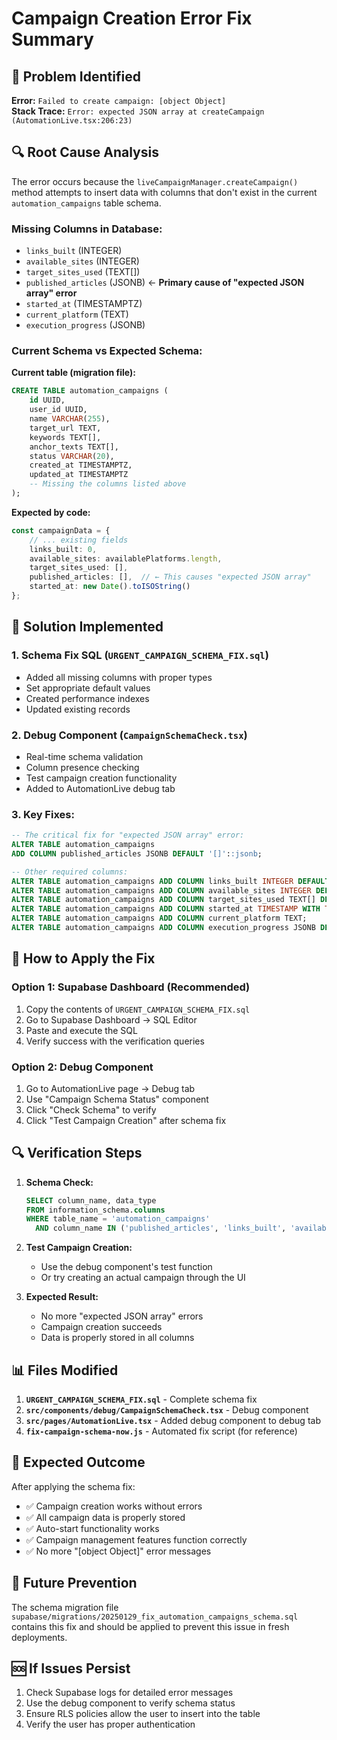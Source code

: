 # Campaign Creation Error Fix Summary

## 🎯 Problem Identified

**Error:** `Failed to create campaign: [object Object]`  
**Stack Trace:** `Error: expected JSON array at createCampaign (AutomationLive.tsx:206:23)`

## 🔍 Root Cause Analysis

The error occurs because the `liveCampaignManager.createCampaign()` method attempts to insert data with columns that don't exist in the current `automation_campaigns` table schema.

### Missing Columns in Database:
- `links_built` (INTEGER)
- `available_sites` (INTEGER) 
- `target_sites_used` (TEXT[])
- `published_articles` (JSONB) ← **Primary cause of "expected JSON array" error**
- `started_at` (TIMESTAMPTZ)
- `current_platform` (TEXT)
- `execution_progress` (JSONB)

### Current Schema vs Expected Schema:

**Current table (migration file):**
```sql
CREATE TABLE automation_campaigns (
    id UUID,
    user_id UUID,
    name VARCHAR(255),
    target_url TEXT,
    keywords TEXT[],
    anchor_texts TEXT[],
    status VARCHAR(20),
    created_at TIMESTAMPTZ,
    updated_at TIMESTAMPTZ
    -- Missing the columns listed above
);
```

**Expected by code:**
```typescript
const campaignData = {
    // ... existing fields
    links_built: 0,
    available_sites: availablePlatforms.length,
    target_sites_used: [],
    published_articles: [],  // ← This causes "expected JSON array" 
    started_at: new Date().toISOString()
};
```

## 🔧 Solution Implemented

### 1. **Schema Fix SQL** (`URGENT_CAMPAIGN_SCHEMA_FIX.sql`)
- Added all missing columns with proper types
- Set appropriate default values
- Created performance indexes
- Updated existing records

### 2. **Debug Component** (`CampaignSchemaCheck.tsx`)
- Real-time schema validation
- Column presence checking
- Test campaign creation functionality
- Added to AutomationLive debug tab

### 3. **Key Fixes:**
```sql
-- The critical fix for "expected JSON array" error:
ALTER TABLE automation_campaigns 
ADD COLUMN published_articles JSONB DEFAULT '[]'::jsonb;

-- Other required columns:
ALTER TABLE automation_campaigns ADD COLUMN links_built INTEGER DEFAULT 0;
ALTER TABLE automation_campaigns ADD COLUMN available_sites INTEGER DEFAULT 0;
ALTER TABLE automation_campaigns ADD COLUMN target_sites_used TEXT[] DEFAULT '{}';
ALTER TABLE automation_campaigns ADD COLUMN started_at TIMESTAMP WITH TIME ZONE;
ALTER TABLE automation_campaigns ADD COLUMN current_platform TEXT;
ALTER TABLE automation_campaigns ADD COLUMN execution_progress JSONB DEFAULT '{}'::jsonb;
```

## 🚀 How to Apply the Fix

### Option 1: Supabase Dashboard (Recommended)
1. Copy the contents of `URGENT_CAMPAIGN_SCHEMA_FIX.sql`
2. Go to Supabase Dashboard → SQL Editor
3. Paste and execute the SQL
4. Verify success with the verification queries

### Option 2: Debug Component
1. Go to AutomationLive page → Debug tab
2. Use "Campaign Schema Status" component
3. Click "Check Schema" to verify
4. Click "Test Campaign Creation" after schema fix

## 🔍 Verification Steps

1. **Schema Check:**
   ```sql
   SELECT column_name, data_type 
   FROM information_schema.columns 
   WHERE table_name = 'automation_campaigns' 
     AND column_name IN ('published_articles', 'links_built', 'available_sites');
   ```

2. **Test Campaign Creation:**
   - Use the debug component's test function
   - Or try creating an actual campaign through the UI

3. **Expected Result:**
   - No more "expected JSON array" errors
   - Campaign creation succeeds
   - Data is properly stored in all columns

## 📊 Files Modified

1. **`URGENT_CAMPAIGN_SCHEMA_FIX.sql`** - Complete schema fix
2. **`src/components/debug/CampaignSchemaCheck.tsx`** - Debug component
3. **`src/pages/AutomationLive.tsx`** - Added debug component to debug tab
4. **`fix-campaign-schema-now.js`** - Automated fix script (for reference)

## 🎉 Expected Outcome

After applying the schema fix:
- ✅ Campaign creation works without errors
- ✅ All campaign data is properly stored
- ✅ Auto-start functionality works
- ✅ Campaign management features function correctly
- ✅ No more "[object Object]" error messages

## 🔄 Future Prevention

The schema migration file `supabase/migrations/20250129_fix_automation_campaigns_schema.sql` contains this fix and should be applied to prevent this issue in fresh deployments.

## 🆘 If Issues Persist

1. Check Supabase logs for detailed error messages
2. Use the debug component to verify schema status
3. Ensure RLS policies allow the user to insert into the table
4. Verify the user has proper authentication

